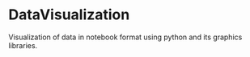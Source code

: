 # DataVisualization
Visualization of data in notebook format using python and its graphics libraries.
